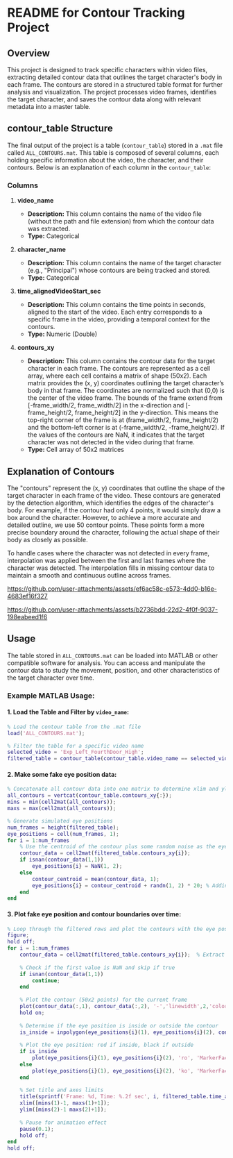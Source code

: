 # README for Contour Tracking Project

## Overview

This project is designed to track specific characters within video files, extracting detailed contour data that outlines the target character's body in each frame. The contours are stored in a structured table format for further analysis and visualization. The project processes video frames, identifies the target character, and saves the contour data along with relevant metadata into a master table.

## contour_table Structure

The final output of the project is a table (`contour_table`) stored in a `.mat` file called `ALL_CONTOURS.mat`. This table is composed of several columns, each holding specific information about the video, the character, and their contours. Below is an explanation of each column in the `contour_table`:

### Columns

1. **video_name**
   - **Description:** This column contains the name of the video file (without the path and file extension) from which the contour data was extracted.
   - **Type:** Categorical
   
2. **character_name**
   - **Description:** This column contains the name of the target character (e.g., "Principal") whose contours are being tracked and stored.
   - **Type:** Categorical
   
3. **time_alignedVideoStart_sec**
   - **Description:** This column contains the time points in seconds, aligned to the start of the video. Each entry corresponds to a specific frame in the video, providing a temporal context for the contours.
   - **Type:** Numeric (Double)
   
4. **contours_xy**
   - **Description:** This column contains the contour data for the target character in each frame. The contours are represented as a cell array, where each cell contains a matrix of shape (50x2). Each matrix provides the (x, y) coordinates outlining the target character’s body in that frame. The coordinates are normalized such that (0,0) is the center of the video frame. The bounds of the frame extend from [-frame_width/2, frame_width/2] in the x-direction and [-frame_height/2, frame_height/2] in the y-direction. This means the top-right corner of the frame is at (frame_width/2, frame_height/2) and the bottom-left corner is at (-frame_width/2, -frame_height/2). If the values of the contours are NaN, it indicates that the target character was not detected in the video during that frame.
   - **Type:** Cell array of 50x2 matrices

## Explanation of Contours

The "contours" represent the (x, y) coordinates that outline the shape of the target character in each frame of the video. These contours are generated by the detection algorithm, which identifies the edges of the character's body.
For example, if the contour had only 4 points, it would simply draw a box around the character. However, to achieve a more accurate and detailed outline, we use 50 contour points. These points form a more precise boundary around the character, following the actual shape of their body as closely as possible.

To handle cases where the character was not detected in every frame, interpolation was applied between the first and last frames where the character was detected. The interpolation fills in missing contour data to maintain a smooth and continuous outline across frames.


https://github.com/user-attachments/assets/ef6ac58c-e573-4dd0-b16e-4683ef16f327




https://github.com/user-attachments/assets/b2736bdd-22d2-4f0f-9037-198eabeed1f6




## Usage

The table stored in `ALL_CONTOURS.mat` can be loaded into MATLAB or other compatible software for analysis. You can access and manipulate the contour data to study the movement, position, and other characteristics of the target character over time.

### Example MATLAB Usage:

#### 1. Load the Table and Filter by `video_name`:
```matlab
% Load the contour table from the .mat file
load('ALL_CONTOURS.mat');  

% Filter the table for a specific video name
selected_video = 'Exp_Left_FourthDoor_High';
filtered_table = contour_table(contour_table.video_name == selected_video, :);
```

#### 2. Make some fake eye position data:
```matlab
% Concatenate all contour data into one matrix to determine xlim and ylim
all_contours = vertcat(contour_table.contours_xy{:});
mins = min(cell2mat(all_contours));
maxs = max(cell2mat(all_contours));

% Generate simulated eye positions
num_frames = height(filtered_table);
eye_positions = cell(num_frames, 1);
for i = 1:num_frames
    % Use the centroid of the contour plus some random noise as the eye position
    contour_data = cell2mat(filtered_table.contours_xy{i});
    if isnan(contour_data(1,1))
        eye_positions{i} = NaN(1, 2);
    else
        contour_centroid = mean(contour_data, 1);
        eye_positions{i} = contour_centroid + randn(1, 2) * 20; % Adding noise
    end
end
```

#### 3. Plot fake eye position and contour boundaries over time:
```matlab
% Loop through the filtered rows and plot the contours with the eye positions
figure;
hold off;
for i = 1:num_frames
    contour_data = cell2mat(filtered_table.contours_xy{i});  % Extract the (50x2) contour matrix
    
    % Check if the first value is NaN and skip if true
    if isnan(contour_data(1,1))
        continue;
    end
    
    % Plot the contour (50x2 points) for the current frame
    plot(contour_data(:,1), contour_data(:,2), '-','linewidth',2,'color','red');  % Plot the (x,y) coordinates
    hold on;
    
    % Determine if the eye position is inside or outside the contour
    is_inside = inpolygon(eye_positions{i}(1), eye_positions{i}(2), contour_data(:,1), contour_data(:,2));
    
    % Plot the eye position: red if inside, black if outside
    if is_inside
        plot(eye_positions{i}(1), eye_positions{i}(2), 'ro', 'MarkerFaceColor', 'red');  % Red if inside
    else
        plot(eye_positions{i}(1), eye_positions{i}(2), 'ko', 'MarkerFaceColor', 'black');  % Black if outside
    end
    
    % Set title and axes limits
    title(sprintf('Frame: %d, Time: %.2f sec', i, filtered_table.time_alignedVideoStart_sec(i)));
    xlim([mins(1)-1, maxs(1)+1]);
    ylim([mins(2)-1 maxs(2)+1]);
    
    % Pause for animation effect
    pause(0.1);
    hold off;
end
hold off;
```

